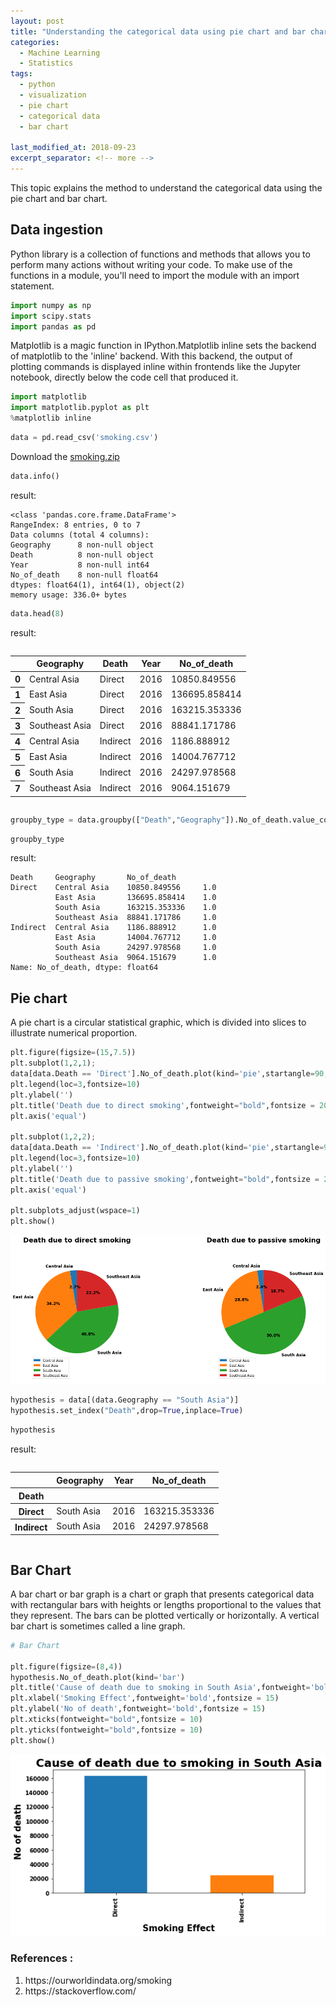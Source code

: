 ```yaml
---
layout: post
title: "Understanding the categorical data using pie chart and bar chart"
categories:
  - Machine Learning
  - Statistics
tags:
  - python
  - visualization
  - pie chart
  - categorical data
  - bar chart

last_modified_at: 2018-09-23
excerpt_separator: <!-- more -->
---
```


This topic explains the method to understand the categorical data using the pie chart and bar chart.
<!-- more -->

## Data ingestion

Python library is a collection of functions and methods that allows you to perform many actions without writing your code.
To make use of the functions in a module, you'll need to import the module with an import statement.


```python
import numpy as np
import scipy.stats
import pandas as pd
```
Matplotlib is a magic function in IPython.Matplotlib inline sets the backend of matplotlib to the 'inline' backend. With this backend, the output of plotting commands is displayed inline within frontends like the Jupyter notebook, directly below the code cell that produced it.


```python
import matplotlib
import matplotlib.pyplot as plt
%matplotlib inline
```


```python
data = pd.read_csv('smoking.csv')
```
Download the [smoking.zip](https://github.com/dchandra1985/portfolio/blob/gh-pages/data/smoking.zip?raw=true)


```python
data.info()
```

result:

    <class 'pandas.core.frame.DataFrame'>
    RangeIndex: 8 entries, 0 to 7
    Data columns (total 4 columns):
    Geography      8 non-null object
    Death          8 non-null object
    Year           8 non-null int64
    No_of_death    8 non-null float64
    dtypes: float64(1), int64(1), object(2)
    memory usage: 336.0+ bytes



```python
data.head(8)
```




result:

<div style="overflow-x:auto;">
<table>
  <thead>
    <tr>
      <th></th>
      <th>Geography</th>
      <th>Death</th>
      <th>Year</th>
      <th>No_of_death</th>
    </tr>
  </thead>
  <tbody>
    <tr>
      <th>0</th>
      <td>Central Asia</td>
      <td>Direct</td>
      <td>2016</td>
      <td>10850.849556</td>
    </tr>
    <tr>
      <th>1</th>
      <td>East Asia</td>
      <td>Direct</td>
      <td>2016</td>
      <td>136695.858414</td>
    </tr>
    <tr>
      <th>2</th>
      <td>South Asia</td>
      <td>Direct</td>
      <td>2016</td>
      <td>163215.353336</td>
    </tr>
    <tr>
      <th>3</th>
      <td>Southeast Asia</td>
      <td>Direct</td>
      <td>2016</td>
      <td>88841.171786</td>
    </tr>
    <tr>
      <th>4</th>
      <td>Central Asia</td>
      <td>Indirect</td>
      <td>2016</td>
      <td>1186.888912</td>
    </tr>
    <tr>
      <th>5</th>
      <td>East Asia</td>
      <td>Indirect</td>
      <td>2016</td>
      <td>14004.767712</td>
    </tr>
    <tr>
      <th>6</th>
      <td>South Asia</td>
      <td>Indirect</td>
      <td>2016</td>
      <td>24297.978568</td>
    </tr>
    <tr>
      <th>7</th>
      <td>Southeast Asia</td>
      <td>Indirect</td>
      <td>2016</td>
      <td>9064.151679</td>
    </tr>
  </tbody>
</table>
</div>





```python
groupby_type = data.groupby(["Death","Geography"]).No_of_death.value_counts(normalize=True)
```


```python
groupby_type
```


result:

    Death     Geography       No_of_death  
    Direct    Central Asia    10850.849556     1.0
              East Asia       136695.858414    1.0
              South Asia      163215.353336    1.0
              Southeast Asia  88841.171786     1.0
    Indirect  Central Asia    1186.888912      1.0
              East Asia       14004.767712     1.0
              South Asia      24297.978568     1.0
              Southeast Asia  9064.151679      1.0
    Name: No_of_death, dtype: float64


## Pie chart

A pie chart is a circular statistical graphic, which is divided into slices to illustrate numerical proportion.


```python
plt.figure(figsize=(15,7.5))
plt.subplot(1,2,1);
data[data.Death == 'Direct'].No_of_death.plot(kind='pie',startangle=90,autopct='%1.1f%%',colors=['C0','C1','C2','C3'],labels = ['Central Asia', 'East Asia', 'South Asia', 'Southeast Asia'],textprops={'fontweight':'bold','fontsize': 12});
plt.legend(loc=3,fontsize=10)
plt.ylabel('')
plt.title('Death due to direct smoking',fontweight="bold",fontsize = 20)
plt.axis('equal')

plt.subplot(1,2,2);
data[data.Death == 'Indirect'].No_of_death.plot(kind='pie',startangle=90,autopct='%1.1f%%',colors=['C0','C1','C2','C3'],labels = ['Central Asia', 'East Asia', 'South Asia', 'Southeast Asia'],textprops={'fontweight':'bold','fontsize': 12});
plt.legend(loc=3,fontsize=10)
plt.ylabel('')
plt.title('Death due to passive smoking',fontweight="bold",fontsize = 20)
plt.axis('equal')

plt.subplots_adjust(wspace=1)
plt.show()
```


<img src="/images/ML_7_1.png">



```python
hypothesis = data[(data.Geography == "South Asia")]
hypothesis.set_index("Death",drop=True,inplace=True)
```


```python
hypothesis
```



result:

<div style="overflow-x:auto;">
<table>
  <thead>
    <tr>
      <th></th>
      <th>Geography</th>
      <th>Year</th>
      <th>No_of_death</th>
    </tr>
    <tr>
      <th>Death</th>
      <th></th>
      <th></th>
      <th></th>
    </tr>
  </thead>
  <tbody>
    <tr>
      <th>Direct</th>
      <td>South Asia</td>
      <td>2016</td>
      <td>163215.353336</td>
    </tr>
    <tr>
      <th>Indirect</th>
      <td>South Asia</td>
      <td>2016</td>
      <td>24297.978568</td>
    </tr>
  </tbody>
</table>
</div>


## Bar Chart

A bar chart or bar graph is a chart or graph that presents categorical data with rectangular bars with heights or lengths proportional to the values that they represent. The bars can be plotted vertically or horizontally. A vertical bar chart is sometimes called a line graph.

```python
# Bar Chart

plt.figure(figsize=(8,4))
hypothesis.No_of_death.plot(kind='bar')
plt.title('Cause of death due to smoking in South Asia',fontweight='bold',fontsize = 20)
plt.xlabel('Smoking Effect',fontweight='bold',fontsize = 15)
plt.ylabel('No of death',fontweight='bold',fontsize = 15)
plt.xticks(fontweight="bold",fontsize = 10)
plt.yticks(fontweight="bold",fontsize = 10)
plt.show()
```

<img src="/images/ML_7_2.png">


### References :
  
<ol>
  <li> https://ourworldindata.org/smoking </li>
  <li> https://stackoverflow.com/ </li>
</ol>
